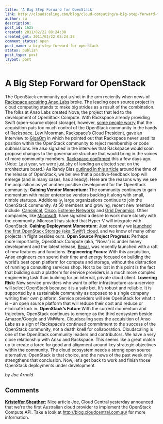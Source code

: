 ```yaml
---
title: 'A Big Step Forward for OpenStack'
link: http://cloudscaling.com/blog/cloud-computing/a-big-step-forward-for-openstack/
author: su
description: 
post_id: 1625
created: 2011/02/22 08:24:38
created_gmt: 2011/02/22 08:24:38
comment_status: open
post_name: a-big-step-forward-for-openstack
status: publish
post_type: post
layout: post
---
```


# A Big Step Forward for OpenStack

The OpenStack community got a shot in the arm reciently when news of [Rackspace acquiring Anso Labs](http://newenterprise.allthingsd.com/20110209/exclusive-rackspace-to-acquire-anso-labs/) broke. The leading open source project in cloud computing stands to make big strides as a result of the combination. The folks at Anso Labs created Nova, the project that led to the development of OpenStack Compute. With Rackspace already providing Swift (open-source object storage), however, [some people worry](http://www.theregister.co.uk/2011/02/10/rackspace_buys_openstack_partner/) that the acquisition puts too much control of the OpenStack community in the hands of Rackspace. Lew Moorman, Rackspace’s Cloud President, gave an interview to [GigaOm](http://gigaom.com/cloud/lew-moorman-talks-anso-labs-openstack-and-cloud-revenue/) in which he pointed out that Rackspace never used its position within the OpenStack community to reject membership or code submissions. He also signaled in the interview that Rackspace would soon propose changes to the governance structure that would bring in the voices of more community members. [Rackspace confirmed](http://www.theregister.co.uk/2011/02/16/rackspace_openstack_advisory_board/) this a few days ago. (Note: Last year, we were [just shy](http://www.cs.cornell.edu/w8/~andru/cgi-perl/civs/results.pl?id=E_f35052f9f6d58f36&rkey=4603fbf32e182e6c) of landing an elected seat on the architecture board.) As Randy Bias [outlined in this article](/blog/cloud-computing/does-openstack-change-the-cloud-game) around the time of the release of OpenStack, we believe that a positive-feedback loop will emerge (and in many cases, has already). Here are the reasons why we see the acquisition as yet another positive development for the OpenStack community: **Gaining Vendor Momentum:** The community continues to gain momentum with major enterprise vendors backing it along with small, nimble startups. Additionally, large organizations continue to join the OpenStack community. At 50 members and growing, recent new members include  [Canonical](http://www.canonical.com/), [Cisco](http://www.cisco.com/), [Extreme Networks](http://www.extremenetworks.com/) and [Grid Dynamics](http://www.griddynamics.com/). Other companies, like [Microsoft](http://www.microsoft.com/), have signaled a desire to work more closely with the community. Microsoft has stated that Hyper-V will integrate with OpenStack. **Gaining Deployment Momentum:** Just recently we [launched the first OpenStack Storage (aka ‘Swift’) cloud](http://cloudscaling.com/blog/cloud-computing/openstack-object-storage-moves-beyond-rackspace), and we know of many other projects in flight besides ours. **Open Source Project Progress:** Perhaps more importantly, OpenStack Compute (aka, “Nova”) is under heavy development and the latest release, [Bexar](http://www.openstack.org/blog/2011/02/the-openstack-bexar-release/), was recently launched with a raft of new features and functions. **Engineering Focus:** With this acquisition, Anso engineers can spend their time and energy focused on building the world’s best open platform for compute and storage, without the distraction of running a consulting services shop. Not to be lost in this point is the fact that building such a platform for service providers is a much more complex engineering task than building for an internal, private cloud client. **Lowering Risk:** New service providers who want to offer infrastructure-as-a-service will select OpenStack because it is a safe bet. It’s robust and reliable. It is supported by a sustainable community as opposed to a single company writing their own platform. Service providers will see OpenStack for what it is – an open source platform that will reduce their cost and reduce or eliminate lock in. **OpenStack’s Future** With the current momentum and trajectory, OpenStack continues to emerge as the third ecosystem beside Amazon/Google and VMWare. Cloudscaling sees the acquisition of Anso Labs as a sign of Rackspace’s continued commitment to the success of the OpenStack community, not a death knell for collaboration. Cloudscaling is one of the OpenStack community leaders and contributors. We have a very close relationship with Anso and Rackspace. This seems like a great match up to create a force for good and alignment around key strategic objectives within the community. The cloud ecosystem needs a strong open source alternative. OpenStack is that choice, and the news of the past week only strengthens that conclusion. Now, let’s get back to work and finish those OpenStack deployments under development.

_by Joe Arnold_

## Comments

**[Kristoffer Sheather](#3019 "2011-02-25 18:49:00"):** Nice article Joe, Cloud Central yesterday announced that we're the first Australian cloud provider to implement the OpenStack Compute API. Take a look at http://blog.cloudcentral.com.au/ for more information.

